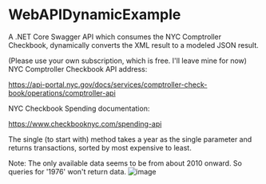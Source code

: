 # WebAPIDynamicExample
A .NET Core Swagger API which consumes the NYC Comptroller Checkbook, dynamically converts the XML result to a modeled JSON result.

(Please use your own subscription, which is free. I'll leave mine for now)
NYC Comptroller Checkbook API address:

https://api-portal.nyc.gov/docs/services/comptroller-check-book/operations/comptroller-api

NYC Checkbook Spending documentation:

https://www.checkbooknyc.com/spending-api

The single (to start with) method takes a year as the single parameter and returns transactions, sorted by most expensive to least.

Note: The only available data seems to be from about 2010 onward. So queries for '1976' won't return data.
![image](https://user-images.githubusercontent.com/55412428/147128527-c7fa4373-cb19-497c-8f6e-dd98af8f2374.png)

